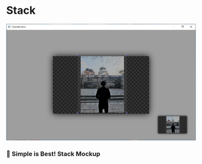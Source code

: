 # Stack

![Stack](https://github.com/monegit/Stack/blob/main/git_trunk/stack.png?raw=true)



### 🎨 Simple is Best! Stack Mockup

